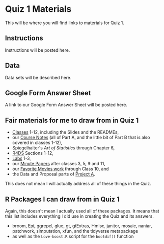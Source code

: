 # Quiz 1 Materials

This will be where you will find links to materials for Quiz 1.

## Instructions

Instructions will be posted here.

## Data

Data sets will be described here.

## Google Form Answer Sheet

A link to our Google Form Answer Sheet will be posted here.

## Fair materials for me to draw from in Quiz 1

- [Classes](https://github.com/THOMASELOVE/431-classes-2023/tree/main) 1-12, including the Slides and the READMEs,
- our [Course Notes](https://thomaselove.github.io/431-notes/) (all of Part A, and the little bit of Part B that is also covered in classes 1-12),
- Spiegelhalter's *Art of Statistics* through Chapter 6,
- [R4DS](https://r4ds.hadley.nz/) Sections 1-12, 
- [Labs](https://github.com/THOMASELOVE/431-labs-2023) 1-3,
- our [Minute Papers](https://github.com/THOMASELOVE/431-minute-2023) after classes 3, 5, 9 and 11,
- our [Favorite Movies work](https://github.com/THOMASELOVE/431-classes-2023/tree/main/movies) through Class 10, and
- the Data and Proposal parts of [Project A](https://thomaselove.github.io/431-projectA-2023/).

This does not mean I will actually address all of these things in the Quiz.

## R Packages I can draw from in Quiz 1

Again, this doesn't mean I actually used all of these packages. It means that this list includes everything I did use in creating the Quiz and its answers.

- broom, Epi, ggrepel, glue, gt, gtExtras, Hmisc, janitor, mosaic, naniar, patchwork, simputation, xfun, and the tidyverse metapackage
- as well as the `Love-boost.R` script for the `bootdif()` function
